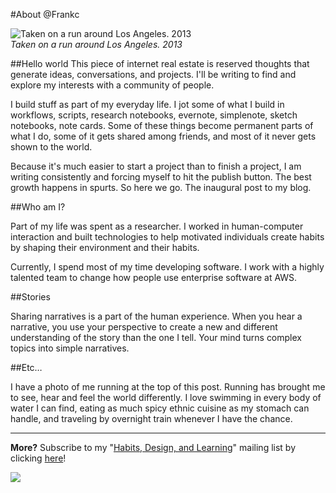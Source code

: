 #About @Frankc

![Taken on a run around Los Angeles. 2013](http://githubc.comrun.jpg "Running")  
*Taken on a run around Los Angeles. 2013*

##Hello world
This piece of internet real estate is reserved thoughts that generate ideas, conversations, and projects. I'll be writing to find and explore my interests with a community of people.

I build stuff as part of my everyday life. I jot some of what I build in workflows, scripts, research notebooks, evernote, simplenote, sketch notebooks, note cards. Some of these things become permanent parts of what I do, some of it gets shared among friends, and most of it never gets shown to the world.

Because it's much easier to start a project than to finish a project, I am writing consistently and forcing myself to hit the publish button. The best growth happens in spurts. So here we go. The inaugural post to my blog.

##Who am I?

Part of my life was spent as a researcher. I worked in human-computer interaction and built technologies to help motivated individuals create habits by shaping their environment and their habits.

Currently, I spend most of my time developing software. I work with a highly talented team to change how people use enterprise software at AWS.

##Stories

Sharing narratives is a part of the human experience. When you hear a narrative, you use your perspective to create a new and different understanding of the story than the one I tell. Your mind turns complex topics into simple narratives.

##Etc…

I have a photo of me running at the top of this post. Running has brought me to see, hear and feel the world differently. I love swimming in every body of water I can find, eating as much spicy ethnic cuisine as my stomach can handle, and traveling by overnight train whenever I have the chance.

-----------

**More?** Subscribe to my "[Habits, Design, and Learning](https://tinyletter.com/frankc)" mailing list by clicking [here](https://tinyletter.com/frankc)!

![](https://ga-beacon.appspot.com/UA-36961797-1/sheets/2014-may-hello-world)
